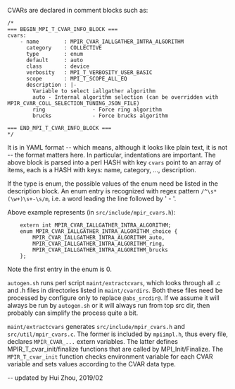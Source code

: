 CVARs are declared in comment blocks such as:
```
/*
=== BEGIN_MPI_T_CVAR_INFO_BLOCK ===
cvars:
    - name        : MPIR_CVAR_IALLGATHER_INTRA_ALGORITHM
      category    : COLLECTIVE
      type        : enum
      default     : auto
      class       : device
      verbosity   : MPI_T_VERBOSITY_USER_BASIC
      scope       : MPI_T_SCOPE_ALL_EQ
      description : |-
        Variable to select iallgather algorithm
        auto - Internal algorithm selection (can be overridden with MPIR_CVAR_COLL_SELECTION_TUNING_JSON_FILE)
        ring               - Force ring algorithm
        brucks             - Force brucks algorithm

=== END_MPI_T_CVAR_INFO_BLOCK ===
*/
```

It is in YAML format -- which means, although it looks like plain text, it is not -- the format matters here. In particular, indentations are important. The above block is parsed into a perl HASH with key `cvars` point to an array of items, each is a HASH with keys: name, category, ..., description.

If the type is enum, the possible values of the enum need be listed in the description block. An enum entry is recognized with regex pattern `/^\s*(\w+)\s+-\s/m`, i.e. a word leading the line followed by ' - '.

Above example represents (in `src/include/mpir_cvars.h`):
```
    extern int MPIR_CVAR_IALLGATHER_INTRA_ALGORITHM;
    enum MPIR_CVAR_IALLGATHER_INTRA_ALGORITHM_choice {
        MPIR_CVAR_IALLGATHER_INTRA_ALGORITHM_auto,
        MPIR_CVAR_IALLGATHER_INTRA_ALGORITHM_ring,
        MPIR_CVAR_IALLGATHER_INTRA_ALGORITHM_brucks
    };
```
Note the first entry in the enum is 0.

`autogen.sh` runs perl script `maint/extractcvars`, which looks through all .c and .h files in directories listed in `maint/cvardirs`. Both these files need be processed by configure only to replace `@abs_srcdir@`. If we assume it will always be run by `autogen.sh` or it will always run from top src dir, then probably can simplify the process quite a bit.

`maint/extractcvars` generates `src/include/mpir_cvars.h` and `src/util/mpir_cvars.c`. The former is included by `mpiimpl.h`, thus every file, declares `MPIR_CVAR_...` extern variables. The latter defines MPIR_T_cvar_init/finalize functions that are called by MPI_Init/Finalize. The `MPIR_T_cvar_init` function checks environment variable for each CVAR variable and sets values according to the CVAR data type.

-- updated by Hui Zhou, 2019/02
